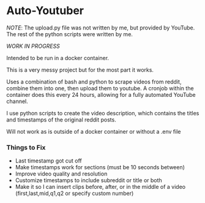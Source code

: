 # Auto-Youtuber

*NOTE*: The upload.py file was not written by me, but provided by YouTube. The rest of the python scripts were written by me.

*WORK IN PROGRESS*

Intended to be run in a docker container.

This is a very messy project but for the most part it works.

Uses a combination of bash and python to scrape videos from reddit, combine them into one, then upload them to youtube. A cronjob within the container does this every 24 hours, allowing for a fully automated YouTube channel.

I use python scripts to create the video description, which contains the titles and timestamps of the original reddit posts.

Will not work as is outside of a docker container or without a .env file


### Things to Fix
- Last timestamp got cut off
- Make timestamps work for sections (must be 10 seconds between)
- Improve video quality and resolution
- Customize timestamps to include subreddit or title or both
- Make it so I can insert clips before, after, or in the middle of a video (first,last,mid,q1,q2 or specify custom number)

